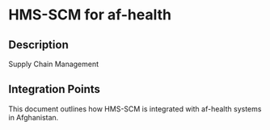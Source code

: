 # HMS-SCM for af-health

## Description

Supply Chain Management

## Integration Points

This document outlines how HMS-SCM is integrated with af-health systems in Afghanistan.
